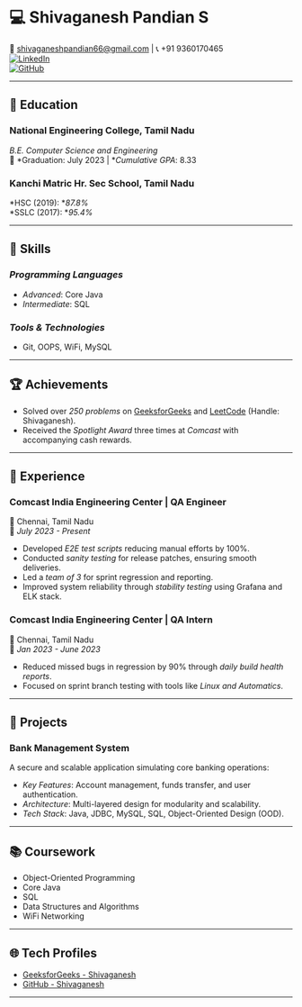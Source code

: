 # 💻 Shivaganesh Pandian S

📧 shivaganeshpandian66@gmail.com | 📞 +91 9360170465  
[![LinkedIn](https://img.shields.io/badge/LinkedIn-Connect-blue)](https://www.linkedin.com/in/shivaganesh-pandian-s-561766261)  
[![GitHub](https://img.shields.io/badge/GitHub-Visit%20Profile-lightgrey)](https://github.com/vinsmokeshiva66)  

---

## 🏫 Education

### National Engineering College, Tamil Nadu  
*B.E. Computer Science and Engineering*  
📅 *Graduation: July 2023 | **Cumulative GPA*: 8.33  

### Kanchi Matric Hr. Sec School, Tamil Nadu  
*HSC (2019): **87.8%*  
*SSLC (2017): **95.4%*

---

## 🔧 Skills

### *Programming Languages*  
- *Advanced*: Core Java  
- *Intermediate*: SQL  

### *Tools & Technologies*  
- Git, OOPS, WiFi, MySQL  

---

## 🏆 Achievements  
- Solved over *250 problems* on [GeeksforGeeks](https://www.geeksforgeeks.org/user/shivaganeshvlge/) and [LeetCode](https://leetcode.com/u/GG3o836JdF/) (Handle: Shivaganesh).  
- Received the *Spotlight Award* three times at *Comcast* with accompanying cash rewards.  

---

## 💼 Experience  

### Comcast India Engineering Center | QA Engineer  
📍 Chennai, Tamil Nadu  
📅 *July 2023 - Present*  

- Developed *E2E test scripts* reducing manual efforts by 100%.  
- Conducted *sanity testing* for release patches, ensuring smooth deliveries.  
- Led a *team of 3* for sprint regression and reporting.  
- Improved system reliability through *stability testing* using Grafana and ELK stack.  

### Comcast India Engineering Center | QA Intern  
📍 Chennai, Tamil Nadu  
📅 *Jan 2023 - June 2023*  

- Reduced missed bugs in regression by 90% through *daily build health reports*.  
- Focused on sprint branch testing with tools like *Linux and Automatics*.  

---

## 📂 Projects  

### Bank Management System  
A secure and scalable application simulating core banking operations:  
- *Key Features*: Account management, funds transfer, and user authentication.  
- *Architecture*: Multi-layered design for modularity and scalability.  
- *Tech Stack*: Java, JDBC, MySQL, SQL, Object-Oriented Design (OOD).  

---

## 📚 Coursework  

- Object-Oriented Programming  
- Core Java  
- SQL  
- Data Structures and Algorithms  
- WiFi Networking  

---

## 🌐 Tech Profiles  

- [GeeksforGeeks - Shivaganesh](https://www.geeksforgeeks.org/)  
- [GitHub - Shivaganesh](https://github.com/ShivaganeshPandian)  

---
